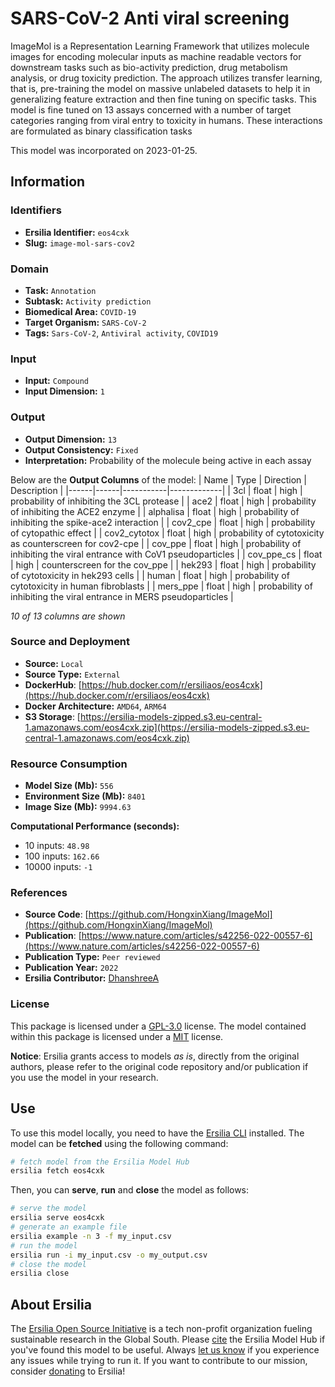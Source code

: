 # SARS-CoV-2 Anti viral screening

ImageMol is a Representation Learning Framework that utilizes molecule images for encoding molecular inputs as machine readable vectors for downstream tasks such as bio-activity prediction, drug metabolism analysis, or drug toxicity prediction. The approach utilizes transfer learning, that is, pre-training the model on massive unlabeled datasets to help it in generalizing feature extraction and then fine tuning on specific tasks. This model is fine tuned on 13 assays concerned with a number of target categories ranging from viral entry to toxicity in humans. These interactions are formulated as binary classification tasks

This model was incorporated on 2023-01-25.

## Information
### Identifiers
- **Ersilia Identifier:** `eos4cxk`
- **Slug:** `image-mol-sars-cov2`

### Domain
- **Task:** `Annotation`
- **Subtask:** `Activity prediction`
- **Biomedical Area:** `COVID-19`
- **Target Organism:** `SARS-CoV-2`
- **Tags:** `Sars-CoV-2`, `Antiviral activity`, `COVID19`

### Input
- **Input:** `Compound`
- **Input Dimension:** `1`

### Output
- **Output Dimension:** `13`
- **Output Consistency:** `Fixed`
- **Interpretation:** Probability of the molecule being active in each assay

Below are the **Output Columns** of the model:
| Name | Type | Direction | Description |
|------|------|-----------|-------------|
| 3cl | float | high | probability of inhibiting the 3CL protease |
| ace2 | float | high | probability of inhibiting the ACE2 enzyme |
| alphalisa | float | high | probability of inhibiting the spike-ace2 interaction |
| cov2_cpe | float | high | probability of cytopathic effect |
| cov2_cytotox | float | high | probability of cytotoxicity as counterscreen for cov2-cpe |
| cov_ppe | float | high | probability of inhibiting the viral entrance with CoV1 pseudoparticles |
| cov_ppe_cs | float | high | counterscreen for the cov_ppe |
| hek293 | float | high | probability of cytotoxicity in hek293 cells |
| human | float | high | probability of cytotoxicity in human fibroblasts |
| mers_ppe | float | high | probability of inhibiting the viral entrance in MERS pseudoparticles |

_10 of 13 columns are shown_
### Source and Deployment
- **Source:** `Local`
- **Source Type:** `External`
- **DockerHub**: [https://hub.docker.com/r/ersiliaos/eos4cxk](https://hub.docker.com/r/ersiliaos/eos4cxk)
- **Docker Architecture:** `AMD64`, `ARM64`
- **S3 Storage**: [https://ersilia-models-zipped.s3.eu-central-1.amazonaws.com/eos4cxk.zip](https://ersilia-models-zipped.s3.eu-central-1.amazonaws.com/eos4cxk.zip)

### Resource Consumption
- **Model Size (Mb):** `556`
- **Environment Size (Mb):** `8401`
- **Image Size (Mb):** `9994.63`

**Computational Performance (seconds):**
- 10 inputs: `48.98`
- 100 inputs: `162.66`
- 10000 inputs: `-1`

### References
- **Source Code**: [https://github.com/HongxinXiang/ImageMol](https://github.com/HongxinXiang/ImageMol)
- **Publication**: [https://www.nature.com/articles/s42256-022-00557-6](https://www.nature.com/articles/s42256-022-00557-6)
- **Publication Type:** `Peer reviewed`
- **Publication Year:** `2022`
- **Ersilia Contributor:** [DhanshreeA](https://github.com/DhanshreeA)

### License
This package is licensed under a [GPL-3.0](https://github.com/ersilia-os/ersilia/blob/master/LICENSE) license. The model contained within this package is licensed under a [MIT](LICENSE) license.

**Notice**: Ersilia grants access to models _as is_, directly from the original authors, please refer to the original code repository and/or publication if you use the model in your research.


## Use
To use this model locally, you need to have the [Ersilia CLI](https://github.com/ersilia-os/ersilia) installed.
The model can be **fetched** using the following command:
```bash
# fetch model from the Ersilia Model Hub
ersilia fetch eos4cxk
```
Then, you can **serve**, **run** and **close** the model as follows:
```bash
# serve the model
ersilia serve eos4cxk
# generate an example file
ersilia example -n 3 -f my_input.csv
# run the model
ersilia run -i my_input.csv -o my_output.csv
# close the model
ersilia close
```

## About Ersilia
The [Ersilia Open Source Initiative](https://ersilia.io) is a tech non-profit organization fueling sustainable research in the Global South.
Please [cite](https://github.com/ersilia-os/ersilia/blob/master/CITATION.cff) the Ersilia Model Hub if you've found this model to be useful. Always [let us know](https://github.com/ersilia-os/ersilia/issues) if you experience any issues while trying to run it.
If you want to contribute to our mission, consider [donating](https://www.ersilia.io/donate) to Ersilia!
